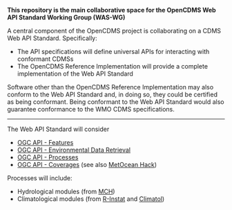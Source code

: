 **This repository is the main collaborative space for the OpenCDMS Web API Standard Working Group (WAS-WG)**

A central component of the OpenCDMS project is collaborating on a CDMS Web API Standard. Specifically:
- The API specifications will define universal APIs for interacting with conformant CDMSs
- The OpenCDMS Reference Implementation will provide a complete implementation of the Web API Standard

Software other than the OpenCDMS Reference Implementation may also conform to the Web API Standard and, in doing so,
they could be certified as being conformant. Being conformant to the Web API Standard would also
guarantee conformance to the WMO CDMS specifications.

---

The Web API Standard will consider
- [OGC API - Features](https://www.opengeospatial.org/standards/ogcapi-features)
- [OGC API - Environmental Data Retrieval](http://docs.opengeospatial.org/DRAFTS/19-086.html)
- [OGC API - Processes](https://github.com/opengeospatial/wps-rest-binding)
- [OGC API - Coverages](https://github.com/opengeospatial/ogc_api_coverages) (see also [
MetOcean Hack](https://www.opengeospatial.org/metoceanhack))
 
Processes will include:
- Hydrological modules (from [MCH](http://www.wmo.int/pages/prog/hwrp/mch/))
- Climatological modules (from [R-Instat](http://r-instat.org) and [Climatol](https://CRAN.R-project.org/package=climatol))
